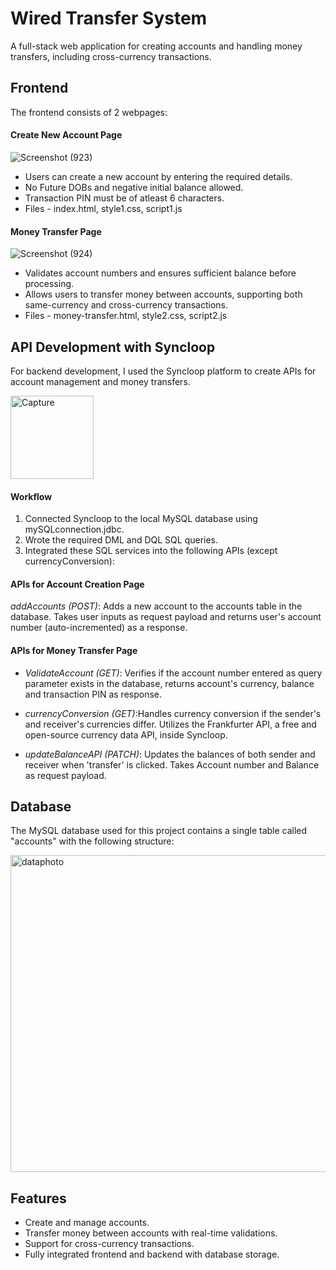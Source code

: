 
# Wired Transfer System

A full-stack web application for creating accounts and handling money transfers, including cross-currency transactions.

## Frontend
The frontend consists of 2 webpages:

#### Create New Account Page

![Screenshot (923)](https://github.com/user-attachments/assets/35ede743-63c5-42f3-bf4c-addce5d84b73)
- Users can create a new account by entering the required details.
- No Future DOBs and negative initial balance allowed.
- Transaction PIN must be of atleast 6 characters.
- Files - index.html, style1.css, script1.js

#### Money Transfer Page

![Screenshot (924)](https://github.com/user-attachments/assets/a97850bc-29c1-4c36-b52e-7663141da744)
- Validates account numbers and ensures sufficient balance before processing.
- Allows users to transfer money between accounts, supporting both same-currency and cross-currency transactions.
- Files - money-transfer.html, style2.css, script2.js

## API Development with Syncloop
For backend development, I used the Syncloop platform to create APIs for account management and money transfers.

<img width="133" alt="Capture" src="https://github.com/user-attachments/assets/24964e0c-82bb-4dbe-94f2-2dab98a023bb" />

#### Workflow
1. Connected Syncloop to the local MySQL database using mySQLconnection.jdbc.
2. Wrote the required DML and DQL SQL queries.
3. Integrated these SQL services into the following APIs (except currencyConversion):

#### APIs for Account Creation Page
*addAccounts (POST)*: Adds a new account to the accounts table in the database. Takes user inputs as request payload and returns user's account number (auto-incremented) as a response.

#### APIs for Money Transfer Page
- *ValidateAccount (GET)*: Verifies if the account number entered as query parameter exists in the database, returns account's currency, balance and transaction PIN as response. 

- *currencyConversion (GET)*:Handles currency conversion if the sender's and receiver's currencies differ. Utilizes the Frankfurter API, a free and open-source currency data API, inside Syncloop.

- *updateBalanceAPI (PATCH)*: Updates the balances of both sender and receiver when 'transfer' is clicked. Takes Account number and Balance as request payload.

## Database
The MySQL database used for this project contains a single table called "accounts" with the following structure:

<img width="507" alt="dataphoto" src="https://github.com/user-attachments/assets/ba6efb32-60e7-4fc9-8dcb-e536b9caa185" />

## Features
- Create and manage accounts.
- Transfer money between accounts with real-time validations.
- Support for cross-currency transactions.
- Fully integrated frontend and backend with database storage.
